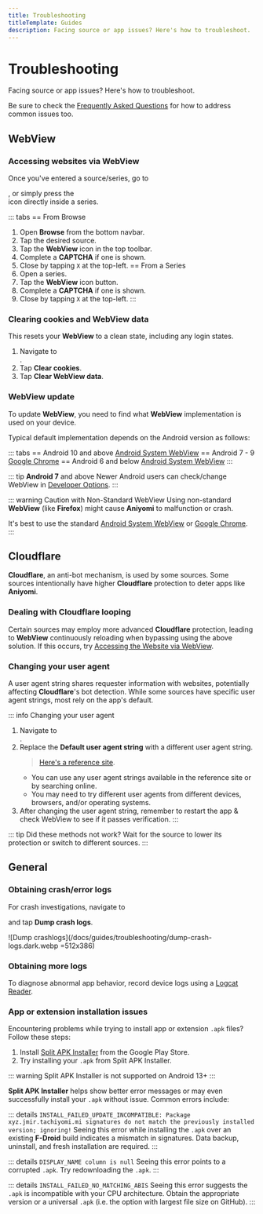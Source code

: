 ```yaml
---
title: Troubleshooting
titleTemplate: Guides
description: Facing source or app issues? Here's how to troubleshoot.
---
```


# Troubleshooting

Facing source or app issues? Here's how to troubleshoot.

Be sure to check the [Frequently Asked Questions](/docs/faq/general) for how to address common issues too.

## WebView

### Accessing websites via WebView
Once you've entered a source/series, go to <nav to="webview">, or simply press the <nav to="webview-single"> icon directly inside a series.

::: tabs
== From Browse
1. Open **Browse** from the bottom navbar.
2. Tap the desired source.
3. Tap the **WebView** icon in the top toolbar.
4. Complete a **CAPTCHA** if one is shown.
5. Close by tapping `X` at the top-left.
== From a Series
1. Open a series.
2. Tap the **WebView** icon button.
3. Complete a **CAPTCHA** if one is shown.
4. Close by tapping `X` at the top-left.
:::

### Clearing cookies and WebView data
This resets your **WebView** to a clean state, including any login states.

1. Navigate to <nav to="advanced">.
1. Tap **Clear cookies**.
1. Tap **Clear WebView data**.

### WebView update
To update **WebView**, you need to find what **WebView** implementation is used on your device.

Typical default implementation depends on the Android version as follows:

::: tabs
== Android 10 and above
[Android System WebView](https://play.google.com/store/apps/details?id=com.google.android.webview)
== Android 7 - 9
[Google Chrome](https://play.google.com/store/apps/details?id=com.android.chrome)
== Android 6 and below
[Android System WebView](https://play.google.com/store/apps/details?id=com.google.android.webview)
:::

::: tip **Android 7** and above
Newer Android users can check/change WebView in [Developer Options](https://developer.android.com/studio/debug/dev-options).
:::

::: warning Caution with Non-Standard WebView
Using non-standard **WebView** (like **Firefox**) might cause **Aniyomi** to malfunction or crash.

It's best to use the standard [Android System WebView](https://play.google.com/store/apps/details?id=com.google.android.webview) or [Google Chrome](https://play.google.com/store/apps/details?id=com.android.chrome).
:::

## Cloudflare

**Cloudflare**, an anti-bot mechanism, is used by some sources.
Some sources intentionally have higher **Cloudflare** protection to deter apps like **Aniyomi**.

### Dealing with Cloudflare looping
Certain sources may employ more advanced **Cloudflare** protection, leading to **WebView** continuously reloading when bypassing using the above solution.
If this occurs, try [Accessing the Website via WebView](#accessing-websites-via-webview).

### Changing your user agent
A user agent string shares requester information with websites, potentially affecting **Cloudflare**'s bot detection.
While some sources have specific user agent strings, most rely on the app's default.

::: info Changing your user agent
1. Navigate to <nav to="advanced">.
1. Replace the **Default user agent string** with a different user agent string.
   >    [Here's a reference site](https://www.whatismybrowser.com/guides/the-latest-user-agent/).
   * You can use any user agent strings available in the reference site or by searching online.
   * You may need to try different user agents from different devices, browsers, and/or operating systems.
1. After changing the user agent string, remember to restart the app & check WebView to see if it passes verification.
:::

::: tip Did these methods not work?
Wait for the source to lower its protection or switch to different sources.
:::

## General

### Obtaining crash/error logs
For crash investigations, navigate to <nav to="advanced"> and tap **Dump crash logs**.

![Dump crashlogs](/docs/guides/troubleshooting/dump-crash-logs.dark.webp =512x386)

### Obtaining more logs
To diagnose abnormal app behavior, record device logs using a [Logcat Reader](https://play.google.com/store/apps/details?id=com.dp.logcatapp).

### App or extension installation issues
Encountering problems while trying to install app or extension `.apk` files?
Follow these steps:

1. Install [Split APK Installer](https://play.google.com/store/apps/details?id=com.aefyr.sai) from the Google Play Store.
1. Try installing your `.apk` from Split APK Installer.

::: warning
Split APK Installer is not supported on Android 13+
:::

**Split APK Installer** helps show better error messages or may even successfully install your `.apk` without issue.
Common errors include:

::: details `INSTALL_FAILED_UPDATE_INCOMPATIBLE: Package xyz.jmir.tachiyomi.mi signatures do not match the previously installed version; ignoring!`
Seeing this error while installing the `.apk` over an existing **F-Droid** build indicates a mismatch in signatures.
Data backup, uninstall, and fresh installation are required.
:::

::: details `DISPLAY_NAME column is null`
Seeing this error points to a corrupted `.apk`.
Try redownloading the `.apk`.
:::

::: details `INSTALL_FAILED_NO_MATCHING_ABIS`
Seeing this error suggests the `.apk` is incompatible with your CPU architecture.
Obtain the appropriate version or a universal `.apk` (i.e. the option with largest file size on GitHub).
:::
